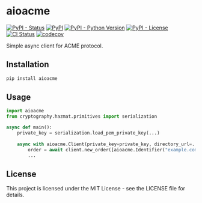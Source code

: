 # aioacme

[![PyPI - Status](https://img.shields.io/pypi/status/aioacme)](https://pypi.org/project/aioacme)
[![PyPI](https://img.shields.io/pypi/v/aioacme)](https://pypi.org/project/aioacme)
[![PyPI - Python Version](https://img.shields.io/pypi/pyversions/aioacme)](https://pypi.org/project/aioacme)
[![PyPI - License](https://img.shields.io/pypi/l/aioacme)](https://pypi.org/project/aioacme)
[![CI Status](https://github.com/tkukushkin/aioacme/actions/workflows/check.yml/badge.svg)](https://github.com/tkukushkin/aioacme/actions/workflows/check.yml)
[![codecov](https://codecov.io/gh/tkukushkin/aioacme/graph/badge.svg?token=376OQ1J9YH)](https://codecov.io/gh/tkukushkin/aioacme)

Simple async client for ACME protocol.

## Installation

```bash
pip install aioacme
```

## Usage

```python
import aioacme
from cryptography.hazmat.primitives import serialization

async def main():
    private_key = serialization.load_pem_private_key(...)
    
    async with aioacme.Client(private_key=private_key, directory_url=...) as client:
        order = await client.new_order([aioacme.Identifier("example.com")])
        ...
```


## License

This project is licensed under the MIT License - see the LICENSE file for details.
